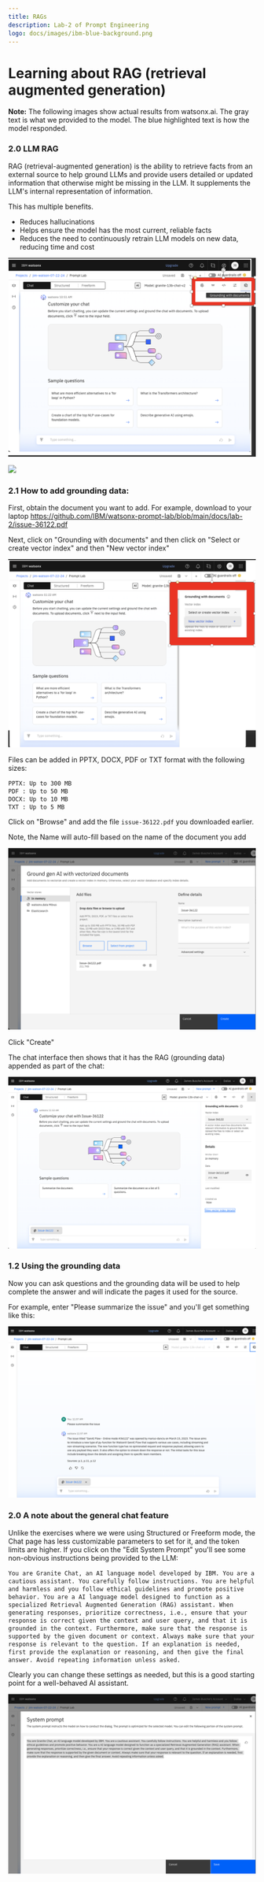 ```yaml
---
title: RAGs
description: Lab-2 of Prompt Engineering
logo: docs/images/ibm-blue-background.png
---
```


# Learning about RAG (retrieval augmented generation)

**Note:** The following images show actual results from watsonx.ai. The gray text is what we provided to the model. The blue highlighted text is how the model responded.

### 2.0 LLM RAG
RAG (retrieval-augmented generation) is the ability to retrieve facts from an external source to help ground LLMs and provide users detailed or updated information that otherwise might be missing in the LLM. It supplements the LLM's internal representation of information.

This has multiple benefits.
- Reduces hallucinations
- Helps ensure the model has the most current, reliable facts
- Reduces the need to continuously retrain LLM models on new data, reducing time and cost

![img.png](../images/lab2/2.1.0-groundingbutton.png)

<img src="https://count.asgharlabs.io/count?p=/lab2_promptlab_page">

### 2.1 How to add grounding data:

First, obtain the document you want to add.  For example, download to your laptop
https://github.com/IBM/watsonx-prompt-lab/blob/main/docs/lab-2/issue-36122.pdf

Next, click on "Grounding with documents" and then click on "Select or create vector index" and then "New vector index"

![img.png](../images/lab2/2.1.1-addgrounding.png)

Files can be added in PPTX, DOCX, PDF or TXT format with the following sizes:

```
PPTX: Up to 300 MB
PDF : Up to 50 MB
DOCX: Up to 10 MB
TXT : Up to 5 MB
```

Click on "Browse" and add the file `issue-36122.pdf` you downloaded earlier.

Note, the Name will auto-fill based on the name of the document you add

![img.png](../images/lab2/2.1.1-addfile.png)

Click "Create"

The chat interface then shows that it has the RAG (grounding data) appended as part of the chat:

![img.png](../images/lab2/2.1.1-showchatwithgrounding.png)

### 1.2 Using the grounding data
Now you can ask questions and the grounding data will be used to help complete the answer and will indicate the pages it used for the source.

For example, enter "Please summarize the issue" and you'll get something like this:

![img.png](../images/lab2/2.1.2-usinggroundingdata.png)

### 2.0 A note about the general chat feature
Unlike the exercises where we were using Structured or Freeform mode, the Chat page has less customizable parameters to set for it, and the token limits are higher.  If you click on the "Edit System Prompt" you'll see some non-obvious instructions being provided to the LLM:

```
You are Granite Chat, an AI language model developed by IBM. You are a cautious assistant. You carefully follow instructions. You are helpful and harmless and you follow ethical guidelines and promote positive behavior. You are a AI language model designed to function as a specialized Retrieval Augmented Generation (RAG) assistant. When generating responses, prioritize correctness, i.e., ensure that your response is correct given the context and user query, and that it is grounded in the context. Furthermore, make sure that the response is supported by the given document or context. Always make sure that your response is relevant to the question. If an explanation is needed, first provide the explanation or reasoning, and then give the final answer. Avoid repeating information unless asked.
```

Clearly you can change these settings as needed, but this is a good starting point for a well-behaved AI assistant.

![img.png](../images/lab2/2.2-generalchatsettings.png)





